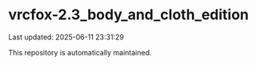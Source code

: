 # vrcfox-2.3_body_and_cloth_edition

Last updated: 2025-06-11 23:31:29

This repository is automatically maintained.
